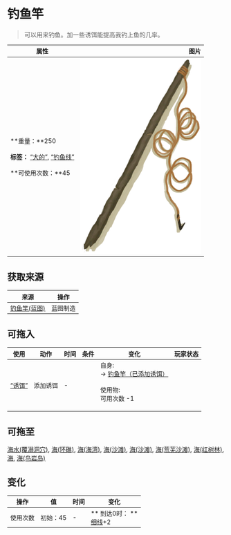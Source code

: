 # 钓鱼竿  
> 可以用来钓鱼。加一些诱饵能提高我钓上鱼的几率。  
  
  属性  |   图片   
 ----  |  ----:   
 **重量：**250<br><br>**标签：**	[“大的”](tag_Large.md), [“钓鱼线”](tag_FishingLine.md)<br><br>**可使用次数：**45  |  ![](Sprite/FishingRod.png)   
  
## 获取来源  
来源  |  操作  
----  |  ----  
[钓鱼竿(蓝图)](Bp_FishingRod.md)  |  蓝图制造  
## 可拖入  
使用  |  动作  |  时间  |  条件  |  变化  |  玩家状态  
----  |  ----  |  ----  |  ----  |  ----  |  ----  
[“诱饵”](tag_Bait.md)  |  添加诱饵  |  -  |    |  自身:<br>→ [钓鱼竿（已添加诱饵）](FishingRodBait.md)<br><br>使用物:<br>可用次数  -1<br><br>  |    
## 可拖至  
[海水(覆溺洞穴)](Sea_Cave.md), [海(环礁)](Sea_Atoll.md), [海(海湾)](Sea_Bay.md), [海(沙滩)](Sea_Beach.md), [海(沙滩)](Sea_Cove.md), [海(荒芜沙滩)](Sea_DesolateBeach.md), [海(红树林)](Sea_Mangroves.md), [海](Sea_Raft.md), [海(鸟岩岛)](Sea_Rocks.md)  
## 变化   
操作  |  值  |  时间  |  变化  
----  |  ----  |  ----  |  ----  
使用次数  |  初始：45  |  -  |  ** 到达0时： **<br>[细线](CordFiber.md)+2   
